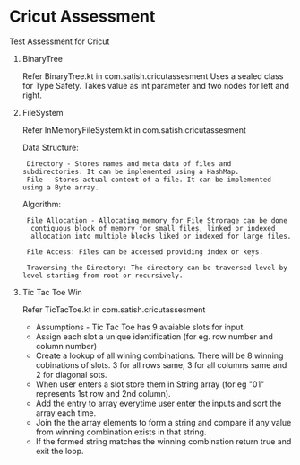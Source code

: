 
# Cricut Assessment

Test Assessment for Cricut

1. BinaryTree

   Refer BinaryTree.kt in com.satish.cricutassesment
   Uses a sealed class for Type Safety. Takes value as int parameter
   and two nodes for left and right.

2. FileSystem

   Refer InMemoryFileSystem.kt in com.satish.cricutassesment

   Data Structure:

        Directory - Stores names and meta data of files and subdirectories. It can be implemented using a HashMap.
        File - Stores actual content of a file. It can be implemented using a Byte array.


    Algorithm:

        File Allocation - Allocating memory for File Strorage can be done
         contiguous block of memory for small files, linked or indexed
         allocation into multiple blocks liked or indexed for large files.

        File Access: Files can be accessed providing index or keys.

        Traversing the Directory: The directory can be traversed level by level starting from root or recursively.

4. Tic Tac Toe Win
   
   Refer TicTacToe.kt in com.satish.cricutassesment

    * Assumptions - Tic Tac Toe has 9 avaiable slots for input.
    * Assign each slot a unique identification (for eg. row number and column number)
    * Create a lookup of all wining combinations. There will be 8 winning cobinations of slots. 3 for all rows same, 3 for all columns same and 2 for diagonal sots.
    * When user enters a slot store them in String array (for eg "01" represents 1st row and 2nd column).
    * Add the entry to array everytime user enter the inputs and sort the array each time.
    * Join the the array elements to form a string and compare if any value from winning combination exists in that string.
    * If the formed string matches the winning combination return true and exit the loop. 

